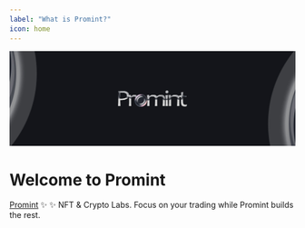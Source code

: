 ```yaml
---
label: "What is Promint?"
icon: home
---
```

![](/static/headers/promint-banner.jpg)

# Welcome to Promint

[Promint](https://Promint.cc/) :sparkles: :sparkles: NFT & Crypto Labs. Focus on your trading while Promint builds the rest.
